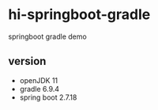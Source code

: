 # hi-springboot-gradle
springboot gradle demo



## version
- openJDK 11
- gradle 6.9.4
- spring boot 2.7.18




